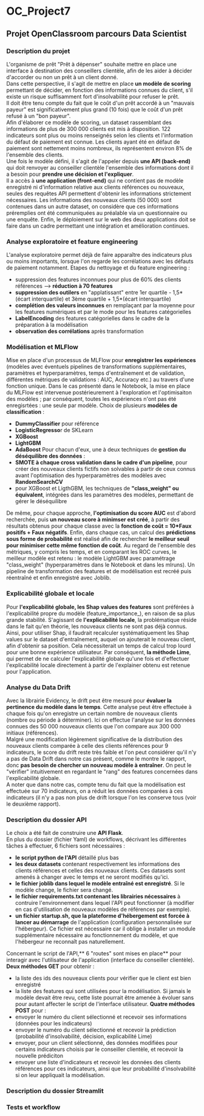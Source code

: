 # OC_Project7
## Projet OpenClassroom parcours Data Scientist

### Description du projet
L'organisme de prêt "Prêt à dépenser" souhaite mettre en place une interface à destination des conseillers clientèle, afin de les aider à décider d'accorder ou non un prêt à un client donné.  
Dans cette perspective, il s'agit de mettre en place **un modèle de scoring** permettant de décider, en fonction des informations connues du client, s'il existe un risque suffisamment fort d'insolvabilité pour refuser le prêt.  
Il doit être tenu compte du fait que le coût d'un prêt accordé à un "mauvais payeur" est significativement plus grand (10 fois) que le coût d'un prêt refusé à un "bon payeur".  
Afin d'élaborer ce modèle de scoring, un dataset rassemblant des informations de plus de 300 000 clients est mis à disposition. 122 indicateurs sont plus ou moins renseignés selon les clients et l'information du défaut de paiement est connue. Les clients ayant été en défaut de paiement sont nettement moins nombreux, ils représentent environ 8% de l'ensemble des clients.  
Une fois le modèle défini, il s'agit de l'appeler depuis **une API (back-end)** qui doit renvoyer au conseiller clientèle l'ensemble des informations dont il a besoin pour **prendre une décision et l'expliquer**.  
Il a accès à **une application (front-end)** qui ne contient pas de modèle enregistré ni d'information relative aux clients références ou nouveaux, seules des requêtes API permettent d'obtenir les informations strictement nécessaires. Les informations des nouveaux clients (50 000) sont contenues dans un autre dataset, on considère que ces informations préremplies ont été communiquées au préalable via un questionnaire ou une enquête.
Enfin, le déploiement sur le web des deux applications doit se faire dans un cadre permettant une intégration et amélioration continues.

### Analyse exploratoire et feature engineering
L'analyse exploratoire permet déjà de faire apparaître des indicateurs plus ou moins importants, lorsque l'on regarde les corrélations avec les défauts de paiement notamment.
Etapes du nettoyage et du feature engineering :
- suppression des features inconnues pour plus de 60% des clients références --> **réduction à 70 features**
- **suppression des outilers** en "applatissant" entre 1er quartile - 1,5*(écart interquartile) et 3ème quartile + 1,5*(écart interquartile)
- **complétion des valeurs inconnues** en remplaçant par la moyenne pour les features numériques et par le mode pour les features catégorielles
- **LabelEncoding** des features catégorielles dans le cadre de la préparation à la modélisation
- **observation des corrélations** après transformation

### Modélisation et MLFlow
Mise en place d'un processus de MLFlow pour **enregistrer les expériences** (modèles avec éventuels pipelines de transformations supplémentaires, paramètres et hyperparamètres, temps d'entraînement et de validation, différentes métriques de validations : AUC, Accuracy etc.) au travers d'une fonction unique. Dans le cas présenté dans le Notebook, la mise en place du MLFlow est intervenue postérieurement à l'exploration et l'optimisaiton des modèles ; par conséquent, toutes les expériences n'ont pas été enregisrtées : une seule par modèle.
Choix de plusieurs **modèles de classification** :  
- **DummyClassifier** pour référence
- **LogisticRegresso**r de SKLearn
- **XGBoost**
- **LightGBM**
- **AdaBoost**
Pour chacun d'eux, une à deux techniques de **gestion du déséquilibre des données** :
- **SMOTE à chaque cross validation dans le cadre d'un pipeline**, pour créer des nouveaux clients fictifs non solvables à partir de ceux connus avant l'optimisation des hyperparamètres des modèles avec **RandomSearchCV**
- pour XGBoost et LigthGBM, les techniques de **"class_weight" ou équivalent**, intégrées dans les paramètres des modèles, permettant de gérer le déséquilibre

De même, pour chaque approche, **l'optimisation du score AUC** est d'abord recherchée, puis **un nouveau score à minimser est créé**, à partir des résultats obtenus pour chaque classe avec la **fonction de coût = 10*Faux positifs + Faux négatifs**.
Enfin, dans chaque cas, un calcul des **prédictions sous forme de probabilité** est réalisé afin de rechercher **le meilleur seuil pour minimiser cette même fonction de coût**.
Au regard de l'ensemble des métriques, y compris les temps, et en comparant les ROC curves, le meilleur modèle est retenu : le modèle LightGBM avec paramétrage "class_weight" (hyperparamètres dans le Notebook et dans les mlruns).
Un pipeline de transformation des features et de modélisation est recréé puis réentraîné et enfin enregistré avec Joblib.

### Explicabilité globale et locale
Pour **l'explicabilité globale, les Shap values des features** sont préférées à l'explicabilité propre du modèle (feature_importance_), en raison de sa plus grande stabilité.
S'agissant de **l'explicabilité locale**, la problématique réside dans le fait qu'en théorie, les nouveaux clients ne sont pas déjà connus. Ainsi, pour utiliser Shap, il faudrait recalculer systématiquement les Shap values sur le dataset d'entraînement, auquel on ajouterait le nouveau client, afin d'obtenir sa position. Cela nécessiterait un temps de calcul trop lourd pour une bonne expérience utilisateur. Par conséquent, **la méthode Lime**, qui permet de ne calculer l'explicabilité globale qu'une fois et d'effectuer l'explicabilité locale directement à partir de l'explainer obtenu est retenue pour l'application.

### Analyse du Data Drift
Avec la librairie Evidency, le drift peut être mesuré pour **évaluer la pertinence du modèle dans le temps**. Cette analyse peut être effectuée à chaque fois qu'on enregistre un certain nombre de nouveaux clients (nombre ou période à déterminer). Ici on effectue l'analyse sur les données connues des 50 000 nouveaux clients que l'on compare aux 300 000 initiaux (références).  
Malgré une modification légèrement significative de la distribution des nouveaux clients comparée à celle des clients références pour 9 indicateurs, le score du drift reste très faible et l'on peut considérer qu'il n'y a pas de Data Drift dans notre cas présent, comme le montre le rapport, donc **pas besoin de chercher un nouveau modèle à entraîner**. On peut le "vérifier" intuitivement en regardant le "rang" des features concernées dans l'explicabilité globale.  
A noter que dans notre cas, compte tenu du fait que la modélisation est effectuée sur 70 indicateurs, on a réduit les données comparées à ces indicateurs (il n'y a pas non plus de drift lorsque l'on les conserve tous (voir le deuxième rapport).

### Description du dossier API
Le choix a été fait de construire une **API Flask**.  
En plus du dossier (fichier Yaml) de workflows, décrivant les différentes tâches à effectuer, 6 fichiers sont nécessaires :
- **le script python de l'API** détaillé plus bas
- **les deux datasets** contenant respectivement les informations des clients références et celles des nouveaux clients. Ces datasets sont amenés à changer avec le temps et ne seront modifiés qu'ici.
- **le fichier joblib dans lequel le modèle entraîné est enregistré**. Si le modèle change, le fichier sera changé.
- **le fichier requirements.txt contenant les librairies nécessaires** à contruire l'environnement dans lequel l'API peut fonctionner (à modifier en cas d'utilisation de nouveaux modèles de références par exemple).
- **un fichier startup.sh, que la plateforme d'hébergement est forcée à lancer au démarrage** de l'application (configuration personnalisée sur l'hébergeur). Ce fichier est nécessaire car il oblige à installer un module supplémentaire nécessaire au fonctionnement du modèle, et que l'hébergeur ne reconnaît pas naturellement.

Concernant le script de l'API,** 6 "routes" sont mises en place** pour interagir avec l'utilisateur de l'application (interface du conseiller clientèle).
**Deux méthodes GET** pour obtenir :
- la liste des ids des nouveaux clients pour vérifier que le client est bien enregistré
- la liste des features qui sont utilisées pour la modélisation. Si jamais le modèle devait être revu, cette liste pourrait être amenée à évoluer sans pour autant affecter le script de l'interface utilisateur.
**Quatre méthodes POST** pour :
- envoyer le numéro du client sélectionné et recevoir ses informations (données pour les indicateurs)
- envoyer le numéro du client sélectionné et recevoir la prédiction (probabilité d'insolvabilité, décision, explicabilité Lime)
- envoyer, pour un client sélectionné, des données modifiées pour certains indicateurs choisis par le conseiller clientèle, et recevoir la nouvelle prédiciton
- envoyer une liste d'indicateurs et recevoir les données des clients références pour ces indicateurs, ainsi que leur probabilité d'insolvabilité si on leur appliquait la modélisation.

### Description du dossier Streamlit


### Tests et workflow

